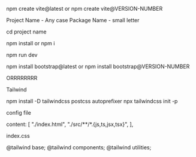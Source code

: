npm create vite@latest
or
npm create vite@VERSION-NUMBER

Project Name - Any case
Package Name - small letter

cd project name

npm install 
or 
npm i

npm run dev

npm install bootstrap@latest
or
npm install bootstrap@VERSION-NUMBER



ORRRRRRRR



Tailwind

npm install -D tailwindcss postcss autoprefixer
npx tailwindcss init -p

config file

content: [
    "./index.html",
    "./src/**/*.{js,ts,jsx,tsx}",
  ],


index.css

@tailwind base;
@tailwind components;
@tailwind utilities;

